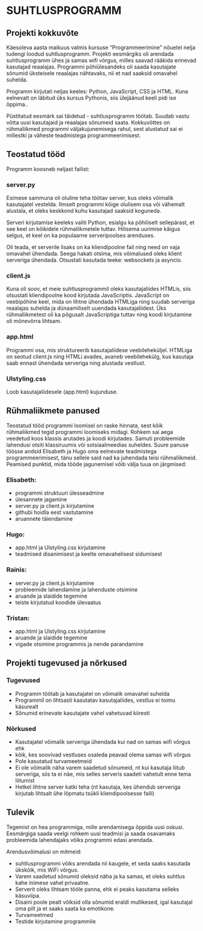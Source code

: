 # SUHTLUSPROGRAMM

## Projekti kokkuvõte

Käesoleva aasta maikuus valmis kursuse “Programmeerimine” nõuetel nelja tudengi loodud suhtlusprogramm. Projekti eesmärgiks oli arendada suhtlusprogramm ühes ja samas wifi võrgus, milles saavad rääkida erinevad kasutajad reaalajas. Programmi põhiülesandeks oli saada kasutajate sõnumid üksteisele reaalajas nähtavaks, nii et nad saaksid omavahel suhelda. 

Programm kirjutati neljas keeles: Python, JavaScript, CSS ja HTML. Kuna eelnevalt on läbitud üks kursus Pythonis, siis ülejäänud keeli pidi ise õppima.. 

Püstitatud eesmärk sai täidetud - suhtlusprogramm töötab. Suudab vastu võtta uusi kasutajaid ja reaalajas sõnumeid saata. Kokkuvõttes on rühmaliikmed programmi väljakujunemisega rahul, sest alustatud sai ei millestki ja väheste teadmistega programmeerimisest.


## Teostatud tööd

Programm koosneb neljast failist:

### server.py 

Esimese sammuna oli oluline teha töötav server, kus oleks võimalik kasutajatel vestelda. Ilmselt programmi kõige olulisem osa või vähemalt alustala, et oleks keskkond kuhu kasutajad saaksid koguneda. 

Serveri kirjutamise keeleks valiti Python, esialgu ka põhiliselt sellepärast, et see keel on kõikidele rühmaliikmetele tuttav. Hilisema uurimise käigus selgus, et keel on ka populaarne serveripoolses arenduses.

Oli teada, et serverile lisaks on ka kliendipoolne fail ning need on vaja omavahel ühendada. Seega hakati otsima, mis võimalused oleks klient serveriga ühendada. Otsustati kasutada teeke: websockets ja asyncio.

### client.js

Kuna oli soov, et meie suhtlusprogrammil oleks kasutajaliides HTMLis, siis otsustati kliendipoolne kood kirjutada JavaScriptis. JavaScript on veebipõhine keel, mida on lihtne ühendada HTMLiga ning suudab serveriga reaalajas suhelda ja dünaamiliselt uuendada kasutajaliidest. Üks rühmaliikmetest oli ka põgusalt JavaScriptiga tuttav ning koodi kirjutamine oli mõnevõrra lihtsam.

### app.html

Programmi osa, mis struktureerib kasutajaliidese veebileheküljel. HTMLiga on seotud client.js ning HTMLi avades, avaneb veebilehekülg, kus kasutaja saab ennast ühendada serveriga ning alustada vestlust.

### UIstyling.css

Loob kasutajaliidesele (app.html) kujunduse.


## Rühmaliikmete panused

Teostatud tööd programmi loomisel on raske hinnata, sest kõik rühmaliikmed tegid programmi loomiseks midagi. Rohkem sai aega veedetud koos klassis arutades ja koodi kirjutades. Samuti probleemide lahendusi otsiti klassiruumis või sotsiaalmeedias suheldes. Suure panuse töösse andsid Elisabeth ja Hugo oma eelnevate teadmistega programmeerimisest, tänu sellele said nad ka juhendada teisi rühmaliikmeid. Peamised punktid, mida tööde jagunemisel võib välja tuua on järgmised:


### Elisabeth:
- programmi struktuuri ülesseadmine
- ülesannete jagamine
- server.py ja client.js kirjutamine
- githubi hoidla eest vastutamine
- aruannete täiendamine

### Hugo:
- app.html ja Ulstyling.css kirjutamine
- teadmised disanimisest ja keelte omavahelisest sidumisest

### Rainis:
- server.py ja client.js kirjutamine
- probleemide lahendamine ja lahenduste otsimine
- aruande ja slaidide tegemine
- teiste kirjutatud koodide ülevaatus

### Tristan:
- app.html ja Ulstyling.css kirjutamine
- aruande ja slaidide tegemine
- vigade otsimine programmis ja nende parandamine

## Projekti tugevused ja nõrkused

### Tugevused
- Programm töötab ja kasutajatel on võimalik omavahel suhelda
- Programmil on lihtsasti kasutatav kasutajaliides, vestlus ei toimu käsurealt
- Sõnumid erinevate kasutajate vahel vahetuvad kiiresti

### Nõrkused
- Kasutajatel võimalik serveriga ühendada kui nad on samas wifi võrgus ehk
- kõik, kes soovivad vestluses osaleda peavad olema samas wifi võrgus
- Pole kasutatud turvameetmeid
- Ei ole võimalik näha varem saadetud sõnumeid, nt kui kasutaja liitub serveriga, siis ta ei näe, mis selles serveris saadeti vahetult enne tema liitumist
- Hetkel lihtne server katki teha (nt kasutaja, kes ühendub serveriga kirjutab lihtsalt ühe lõpmatu tsükli kliendipoolsesse faili)

## Tulevik

Tegemist on hea programmiga, mille arendamisega õppida uusi oskusi. Eesmärgiga saada veelgi rohkem uusi teadmisi ja saada osavamaks probleemida lahendajaks võiks programmi edasi arendada. 

Arendusvõimalusi on mitmeid:
- suhtlusprogrammi võiks arendada nii kaugele, et seda saaks kasutada ükskõik, mis WiFi võrgus.
- Varem saadetud sõnumid oleksid näha ja ka samas, et oleks suhtlus kahe inimese vahel privaatne. 
- Serverit oleks lihtsam tööle panna, ehk ei peaks kasutama selleks käsuviipa.
- Disaini poole pealt võiksid olla sõnumid eraldi mullikesed, igal kasutajal oma pilt ja et saaks saata ka emotikone. 
- Turvameetmed
- Testide kirjutamine programmile
